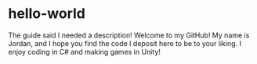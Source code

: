 # hello-world
The guide said I needed a description!
Welcome to my GitHub! My name is Jordan, and I hope you find the code I deposit here to be to your liking. I enjoy coding in C#
and making games in Unity!

